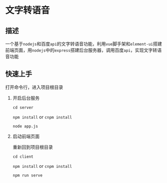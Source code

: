 # 文字转语音

## 描述

一个基于`nodejs`和百度`api`的文字转语音功能，利用`vue`脚手架和`element-ui`搭建前端页面，用`nodejs`中的`express`搭建后台服务器，调用百度`api`，实现文字转语音功能

## 快速上手

打开命令行，进入项目根目录  

1. 开启后台服务  

    `cd server`  
    
    `npm install` or `cnpm install`     

    `node app.js`

2. 启动前端页面

    重新回到项目根目录  

    `cd client`  

    `npm install` or `cnpm install`  

    `npm run serve`
    
